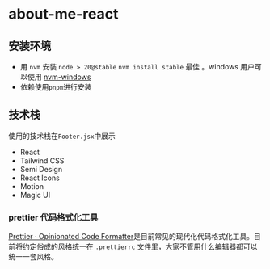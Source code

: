 # about-me-react

## 安装环境

- 用 `nvm` 安装 `node > 20@stable` `nvm install stable` 最佳 。windows 用户可以使用 [nvm-windows](https://github.com/coreybutler/nvm-windows)
- 依赖使用`pnpm`进行安装

## 技术栈

使用的技术栈在`Footer.jsx`中展示

- React
- Tailwind CSS
- Semi Design
- React Icons
- Motion
- Magic UI

### prettier 代码格式化工具

[Prettier · Opinionated Code Formatter](https://prettier.io/)是目前常见的现代化代码格式化工具。目前将约定俗成的风格统一在 `.prettierrc` 文件里，大家不管用什么编辑器都可以统一一套风格。